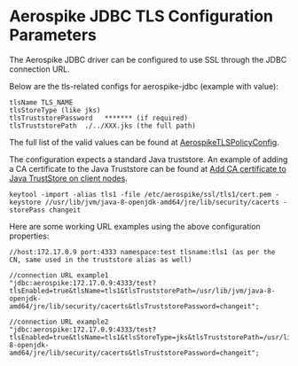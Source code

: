 # Aerospike JDBC TLS Configuration Parameters

The Aerospike JDBC driver can be configured to use SSL through the JDBC connection URL. 

Below are the tls-related configs for aerospike-jdbc (example with value):

```tlsEnabled true
tlsName TLS_NAME
tlsStoreType (like jks)
tlsTruststorePassword   ******* (if required)
tlsTruststorePath  ./../XXX.jks (the full path)
```
The full list of the valid values can be found at [AerospikeTLSPolicyConfig](https://github.com/aerospike/aerospike-jdbc/blob/main/src/main/java/com/aerospike/jdbc/tls/AerospikeTLSPolicyConfig.java).

The configuration expects a standard Java truststore. An example of adding a CA certificate to the Java Truststore can be found at [Add CA certificate to Java TrustStore on client nodes](https://docs.aerospike.com/server/operations/configure/network/tls/mtls_java#add-ca-certificate-to-java-truststore-on-client-nodes).

`keytool -import -alias tls1 -file /etc/aerospike/ssl/tls1/cert.pem -keystore //usr/lib/jvm/java-8-openjdk-amd64/jre/lib/security/cacerts -storePass changeit`

Here are some working URL examples using the above configuration properties:

```//aerospike server detail
//host:172.17.0.9 port:4333 namespace:test tlsname:tls1 (as per the CN, same used in the truststore alias as well)

//connection URL example1
"jdbc:aerospike:172.17.0.9:4333/test?tlsEnabled=true&tlsName=tls1&tlsTruststorePath=/usr/lib/jvm/java-8-openjdk-amd64/jre/lib/security/cacerts&tlsTruststorePassword=changeit";

//connection URL example2
"jdbc:aerospike:172.17.0.9:4333/test?tlsEnabled=true&tlsName=tls1&tlsStoreType=jks&tlsTruststorePath=/usr/lib/jvm/java-8-openjdk-amd64/jre/lib/security/cacerts&tlsTruststorePassword=changeit";
```
